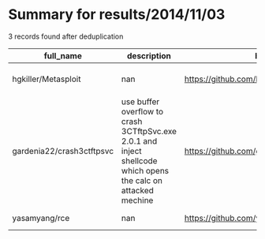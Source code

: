
# Summary for results/2014/11/03
    
3 records found after deduplication

| full_name | description | html_url | matched_list | matched_count | pushed_at | size | stargazers_count | language | forks_count | vul_ids |
|---------------------------|----------------------------------------------------------------------------------------------------------------|----------------------------------------------|----------------------------------|-----------------|---------------------------|--------|--------------------|------------|---------------|-----------|
| hgkiller/Metasploit | nan | https://github.com/hgkiller/Metasploit | ['metasploit module OR payload'] | 1 | 2014-11-03 04:36:30+00:00 | 100 | 0 | nan | 0 | [] |
| gardenia22/crash3ctftpsvc | use buffer overflow to crash 3CTftpSvc.exe 2.0.1 and inject shellcode which opens the calc on attacked mechine | https://github.com/gardenia22/crash3ctftpsvc | ['shellcode'] | 1 | 2014-11-03 05:50:23+00:00 | 128 | 4 | Python | 1 | [] |
| yasamyang/rce | nan | https://github.com/yasamyang/rce | ['rce'] | 1 | 2014-11-03 08:41:57+00:00 | 0 | 0 | nan | 0 | [] |
